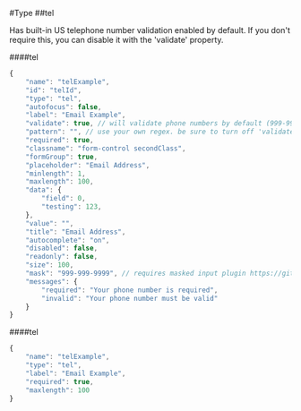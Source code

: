 #Type
##tel

Has built-in US telephone number validation enabled by default. If you don't require this, you can disable it with the 'validate' property.

####tel
```javascript
{
    "name": "telExample",
    "id": "telId",
    "type": "tel",
    "autofocus": false,
    "label": "Email Example",
    "validate": true, // will validate phone numbers by default (999-999-9999). disable this to turn it off
    "pattern": "", // use your own regex. be sure to turn off 'validate' above when you use this - you'll have to escape some characters and omit the beginning/end forward slashes
    "required": true,
    "classname": "form-control secondClass",
    "formGroup": true,
    "placeholder": "Email Address",
    "minlength": 1,
    "maxlength": 100,
    "data": {
        "field": 0,
        "testing": 123,
    },
    "value": "",
    "title": "Email Address",
    "autocomplete": "on",
    "disabled": false,
    "readonly": false,
    "size": 100,
    "mask": "999-999-9999", // requires masked input plugin https://github.com/digitalBush/jquery.maskedinput
    "messages": {
        "required": "Your phone number is required",  
        "invalid": "Your phone number must be valid"
    }
}
```

####tel
```javascript
{
    "name": "telExample",
    "type": "tel",
    "label": "Email Example",
    "required": true,
    "maxlength": 100
}
```